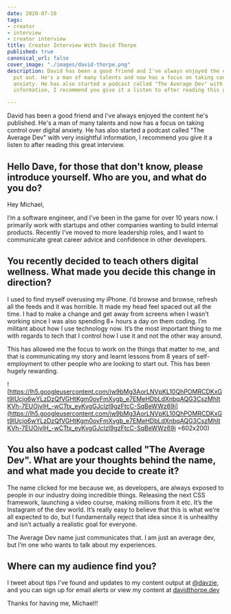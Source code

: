 ```yaml
---
date: 2020-07-10
tags:
- creator
- interview
- creator interview
title: Creator Interview With David Thorpe
published: true
canonical_url: false
cover_image: "./images/david-thorpe.png"
description: David has been a good friend and I've always enjoyed the content he's
  put out. He's a man of many talents and now has a focus on taking control over digital
  anxiety. He has also started a podcast called "The Average Dev" with very insightful
  information, I recommend you give it a listen to after reading this great interview.

---
```

David has been a good friend and I've always enjoyed the content he's published. He's a man of many talents and now has a focus on taking control over digital anxiety. He has also started a podcast called "The Average Dev" with very insightful information, I recommend you give it a listen to after reading this great interview.

## Hello Dave, for those that don't know, please introduce yourself. Who are you, and what do you do?

Hey Michael,

I’m a software engineer, and I’ve been in the game for over 10 years now. I primarily work with startups and other companies wanting to build internal products. Recently I’ve moved to more leadership roles, and I want to communicate great career advice and confidence in other developers.

## You recently decided to teach others digital wellness. What made you decide this change in direction?

I used to find myself overusing my iPhone. I’d browse and browse, refresh all the feeds and it was horrible. It made my head feel spaced out all the time. I had to make a change and get away from screens when I wasn’t working since I was also spending 8+ hours a day on them coding. I’m militant about how I use technology now. It’s the most important thing to me with regards to tech that I control how I use it and not the other way around.

This has allowed me the focus to work on the things that matter to me, and that is communicating my story and learnt lessons from 8 years of self-employment to other people who are looking to start out. This has been hugely rewarding.

![https://lh5.googleusercontent.com/jw9bMg3AorLNVpKL10QhPOMRCDKxGt9lUcjo6wYLzDzQfVGHtKgm0ovFmXvgb_e7EMeHDbLdXnbqAQG3CszMhItKVh-7EUOjvlH_-wCTtx_eyKvgGJcIzI9gzFtcC-SqBeWWz69j](https://lh5.googleusercontent.com/jw9bMg3AorLNVpKL10QhPOMRCDKxGt9lUcjo6wYLzDzQfVGHtKgm0ovFmXvgb_e7EMeHDbLdXnbqAQG3CszMhItKVh-7EUOjvlH_-wCTtx_eyKvgGJcIzI9gzFtcC-SqBeWWz69j =602x200)

## You also have a podcast called "The Average Dev". What are your thoughts behind the name, and what made you decide to create it?

The name clicked for me because we, as developers, are always exposed to people in our industry doing incredible things. Releasing the next CSS framework, launching a video course, making millions from it etc. It’s the Instagram of the dev world. It’s really easy to believe that this is what we’re all expected to do, but I fundamentally reject that idea since it is unhealthy and isn’t actually a realistic goal for everyone.

The Average Dev name just communicates that. I am just an average dev, but I’m one who wants to talk about my experiences.

## Where can my audience find you?

I tweet about tips I’ve found and updates to my content output at [@davzie](https://twitter.com/davzie), and you can sign up for email alerts or view my content at [davidthorpe.dev](https://davidthorpe.dev/)

Thanks for having me, Michael!!
